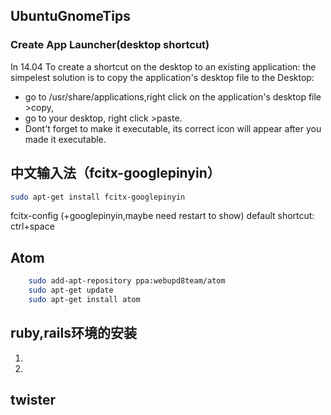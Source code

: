 ## UbuntuGnomeTips
### Create App Launcher(desktop shortcut)

In 14.04 To create a shortcut on the desktop to an existing application: the
simpelest solution is to copy the application's desktop file to the Desktop:

- go to /usr/share/applications,right click on the application's desktop file >copy,
- go to your desktop, right click >paste.
- Dont't forget to make it executable, its correct icon will appear after you made it executable.


## 中文输入法（fcitx-googlepinyin）
``` sh
sudo apt-get install fcitx-googlepinyin
```
fcitx-config (+googlepinyin,maybe need restart to show)
default shortcut: ctrl+space


## Atom
``` sh
    sudo add-apt-repository ppa:webupd8team/atom  
    sudo apt-get update
    sudo apt-get install atom
```

## ruby,rails环境的安装
1.
1.

## twister

##

